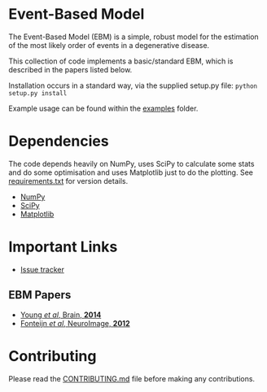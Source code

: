 Event-Based Model
=================

The Event-Based Model (EBM) is a simple, robust model for the estimation of the most likely order of events in a degenerative disease.

This collection of code implements a basic/standard EBM, which is described in the papers listed below.

Installation occurs in a standard way, via the supplied setup.py file: ``python setup.py install``

Example usage can be found within the [examples](examples) folder.

Dependencies
============
The code depends heavily on NumPy, uses SciPy to calculate some stats and do some optimisation and uses Matplotlib just to do the plotting. See [requirements.txt](requirements.txt) for version details.

- [NumPy](https://github.com/numpy/numpy)
- [SciPy](https://github.com/scipy/scipy)
- [Matplotlib](https://github.com/matplotlib/matplotlib)

Important Links
===============

- [Issue tracker](issues)

EBM Papers
----------
- [Young *et al*, Brain, **2014**](http://brain.oxfordjournals.org/cgi/pmidlookup?view=long&pmid=25012224)
- [Fonteijn *et al*, NeuroImage, **2012**](http://www.sciencedirect.com/science/article/pii/S1053811912000791)

Contributing
============
Please read the [CONTRIBUTING.md](CONTRIBUTING.md) file before making any contributions.
